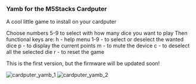 ### Yamb for the M5Stacks Cardputer

A cool little game to install on your cardputer

Choose numbers 5-9 to select with how many dice you want to play
Then functional keys are:
h - help menu
1-9 - to select or deselect the wanted dice
p - to display the current points
m - to mute the device
c - to deselect all the selected die 
r - to reset the game

This is the first version, but the firmware will be updated soon!

![cardputer_yamb_1](https://github.com/user-attachments/assets/eee00e69-acd5-4cd2-8d2a-dd978b04872f)
![cardputer_yamb_2](https://github.com/user-attachments/assets/3567ec01-8f6c-4e59-bddd-d77e4158d5f2)
